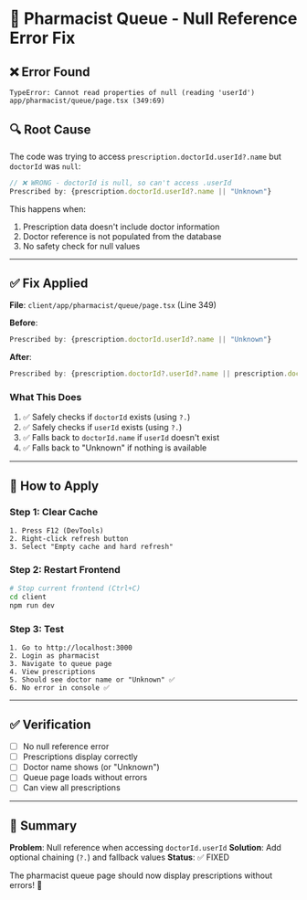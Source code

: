 # 🔧 Pharmacist Queue - Null Reference Error Fix

## ❌ Error Found
```
TypeError: Cannot read properties of null (reading 'userId')
app/pharmacist/queue/page.tsx (349:69)
```

## 🔍 Root Cause

The code was trying to access `prescription.doctorId.userId?.name` but `doctorId` was `null`:

```typescript
// ❌ WRONG - doctorId is null, so can't access .userId
Prescribed by: {prescription.doctorId.userId?.name || "Unknown"}
```

This happens when:
1. Prescription data doesn't include doctor information
2. Doctor reference is not populated from the database
3. No safety check for null values

---

## ✅ Fix Applied

**File**: `client/app/pharmacist/queue/page.tsx` (Line 349)

**Before**:
```typescript
Prescribed by: {prescription.doctorId.userId?.name || "Unknown"}
```

**After**:
```typescript
Prescribed by: {prescription.doctorId?.userId?.name || prescription.doctorId?.name || "Unknown"}
```

### What This Does
1. ✅ Safely checks if `doctorId` exists (using `?.`)
2. ✅ Safely checks if `userId` exists (using `?.`)
3. ✅ Falls back to `doctorId.name` if `userId` doesn't exist
4. ✅ Falls back to "Unknown" if nothing is available

---

## 🚀 How to Apply

### Step 1: Clear Cache
```
1. Press F12 (DevTools)
2. Right-click refresh button
3. Select "Empty cache and hard refresh"
```

### Step 2: Restart Frontend
```bash
# Stop current frontend (Ctrl+C)
cd client
npm run dev
```

### Step 3: Test
```
1. Go to http://localhost:3000
2. Login as pharmacist
3. Navigate to queue page
4. View prescriptions
5. Should see doctor name or "Unknown" ✅
6. No error in console ✅
```

---

## ✅ Verification

- [ ] No null reference error
- [ ] Prescriptions display correctly
- [ ] Doctor name shows (or "Unknown")
- [ ] Queue page loads without errors
- [ ] Can view all prescriptions

---

## 📝 Summary

**Problem**: Null reference when accessing `doctorId.userId`
**Solution**: Add optional chaining (`?.`) and fallback values
**Status**: ✅ FIXED

The pharmacist queue page should now display prescriptions without errors! 🎉


